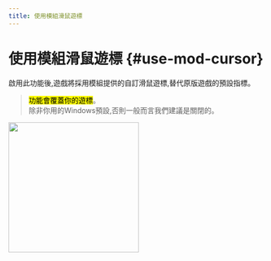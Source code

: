 ```yaml
---
title: 使用模組滑鼠遊標
---
```


# 使用模組滑鼠遊標 {#use-mod-cursor}

啟用此功能後,遊戲將採用模組提供的自訂滑鼠遊標,替代原版遊戲的預設指標。

> <mark>功能會覆蓋你的遊標</mark>。\
> 除非你用的Windows預設,否則一般而言我們建議是關閉的。

<img src="https://api.xtreme.net.cn/Docs/FinalSuspect/Options/ModCursor.png" wdith="256px" height="256px"/>